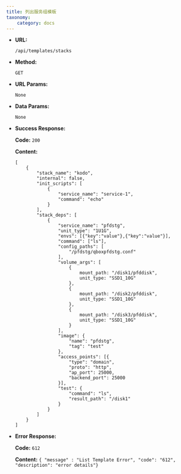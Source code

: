 ```yaml
---
title: 列出服务组模板
taxonomy:
    category: docs
---
```

 
* **URL:**

    `/api/templates/stacks`

* **Method:**

    `GET`

* **URL Params:**

	`None`

* **Data Params:**

    `None`

* **Success Response:**

	**Code:** `200`

	**Content:** 
	
	```
	[
		{
			"stack_name": "kodo",
			"internal": false,
			"init_scripts": [
				{
					"service_name": "service-1",
					"command": "echo"
				}
			],
			"stack_deps": [
				{
					"service_name": "pfdstg",
					"unit_type": "1U1G",
					"envs": [{"key":"value"},{"key":"value"}],
					"command": ["ls"],
					"config_paths": [
						"/pfdstg/qboxpfdstg.conf"
					],
					"volume_args": [
						{
							mount_path: "/disk1/pfddisk",
							unit_type: "SSD1_10G"
						},
						{
							mount_path: "/disk2/pfddisk",
							unit_type: "SSD1_10G"
						},
						{
							mount_path: "/disk3/pfddisk",
							unit_type: "SSD1_10G"
						}
					],
					"image": {
						"name": "pfdstg",
						"tag": "test"
					},
					"access_points": [{
						"type": "domain",
						"proto": "http",
						"ap_port": 25000,
						"backend_port": 25000
					}],
					"test": {
						"command": "ls",
						"result_path": "/disk1"
					}
				}
			]
		}
	]
	```	
* **Error Response:**

	**Code:** `612`
  	
  	**Content:** `{ "message" : "List Template Error", "code": "612", "description": "error details"}`
